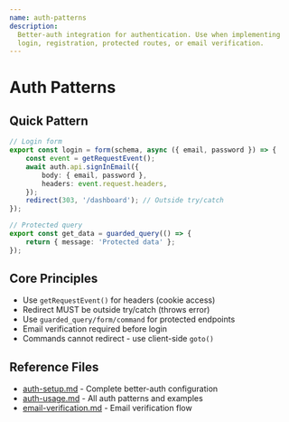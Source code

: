 ```yaml
---
name: auth-patterns
description:
  Better-auth integration for authentication. Use when implementing
  login, registration, protected routes, or email verification.
---
```


# Auth Patterns

## Quick Pattern

```typescript
// Login form
export const login = form(schema, async ({ email, password }) => {
	const event = getRequestEvent();
	await auth.api.signInEmail({
		body: { email, password },
		headers: event.request.headers,
	});
	redirect(303, '/dashboard'); // Outside try/catch
});

// Protected query
export const get_data = guarded_query(() => {
	return { message: 'Protected data' };
});
```

## Core Principles

- Use `getRequestEvent()` for headers (cookie access)
- Redirect MUST be outside try/catch (throws error)
- Use `guarded_query/form/command` for protected endpoints
- Email verification required before login
- Commands cannot redirect - use client-side `goto()`

## Reference Files

- [auth-setup.md](references/auth-setup.md) - Complete better-auth
  configuration
- [auth-usage.md](references/auth-usage.md) - All auth patterns and
  examples
- [email-verification.md](references/email-verification.md) - Email
  verification flow
